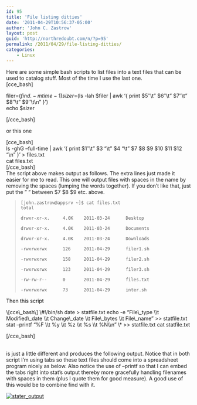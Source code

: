 ```yaml
---
id: 95
title: 'File listing ditties'
date: '2011-04-29T10:56:37-05:00'
author: 'John C. Zastrow'
layout: post
guid: 'http://northredoubt.com/n/?p=95'
permalink: /2011/04/29/file-listing-ditties/
categories:
    - Linux
---
```


Here are some simple bash scripts to list files into a text files that can be used to catalog stuff. Most of the time I use the last one.   
\[cce\_bash\]

filer=$(find . -mtime -1)  
sizer=$(ls -lah $filer | awk ‘{ print $5″\\t” $6″\\t” $7″\\t” $8″\\t” $9″\\t\\n” }’)  
echo $sizer

\[/cce\_bash\]

or this one

\[cce\_bash\]  
ls -ghG –full-time | awk ‘{ print $1″\\t” $3 “\\t” $4 “\\t” $7 $8 $9 $10 $11 $12 “\\n” }’ &gt; files.txt  
cat files.txt  
\[/cce\_bash\]  
The script above makes output as follows. The extra lines just made it easier for me to read. This one will output files with spaces in the name by removing the spaces (lumping the words together). If you don’t like that, just put the ” ” between $7 $8 $9 etc. above.

> ```
> [john.zastrow@appsrv ~]$ cat files.txt
> total
> ```
> 
> ```
> drwxr-xr-x.     4.0K    2011-03-24      Desktop
> ```
> 
> ```
> drwxr-xr-x.     4.0K    2011-03-24      Documents
> ```
> 
> ```
> drwxr-xr-x.     4.0K    2011-03-24      Downloads
> ```
> 
> ```
> -rwxrwxrwx      126     2011-04-29      filer1.sh
> ```
> 
> ```
> -rwxrwxrwx      158     2011-04-29      filer2.sh
> ```
> 
> ```
> -rwxrwxrwx      123     2011-04-29      filer3.sh
> ```
> 
> ```
> -rw-rw-r--      0       2011-04-29      files.txt
> ```
> 
> ```
> -rwxrwxrwx      73      2011-04-29      inter.sh
> ```

<span style="color: #000000;">Then this script</span>

<span style="color: #000000;"> </span>

<div class="mcePaste" id="_mcePaste" style="position: absolute; width: 1px; height: 1px; overflow: hidden; top: 0px; left: -10000px;">?</div>\[cce\_bash\]  
\#!/bin/sh  
date &gt; statfile.txt  
echo -e “File\_type \\t Modified\_date \\t Change\_date \\t File\_bytes \\t File\_name” &gt;&gt; statfile.txt  
stat –printf “%F \\t %y \\t %z \\t %s \\t %N\\n” \* &gt;&gt; statfile.txt  
cat statfile.txt

\[/cce\_bash\]  
<span style="color: #ff6600;">  
</span>

 is just a little different and produces the following output. Notice that in both script I’m using tabs so these text files should come into a spreadsheet program nicely as below. Also notice the use of –printf so that I can embed the tabs right into stat’s output thereby more gracefully handling filenames with spaces in them (plus I quote them for good measure). A good use of this would be to combine find with it.

[![](http://northredoubt.com/n/wp-content/uploads/2011/04/stater_output-300x101.png "stater_output")](http://northredoubt.com/n/wp-content/uploads/2011/04/stater_output.png)